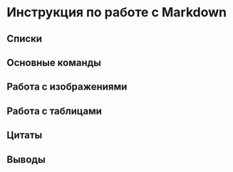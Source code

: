 # Инструкция по работе с Markdown

## Списки
## Основные команды
## Работа с изображениями
## Работа с таблицами
## Цитаты
## Выводы
